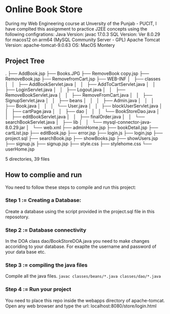 # Online Book Store
During my Web Engineering course at Unversity of the Punjab - PUCIT, I have complted this assignment to practice J2EE concepts using the following configrations:
Java Version: javac 17.0.3
SQL Version: Ver 8.0.29 for macos12 on arm64 (MySQL Community Server - GPL)
Apache Tomcat Version: apache-tomcat-9.0.63
OS: MacOS Montery

## Project Tree
.
├── AddBook.jsp
├── Books.JPG
├── RemoveBook copy.jsp
├── RemoveBook.jsp
├── RemovefromCart.jsp
├── WEB-INF
│   ├── classes
│   │   ├── AddBookServlet.java
│   │   ├── AddToCartServlet.java
│   │   ├── LoginServlet.java
│   │   ├── Logout.java
│   │   ├── RemoveBookServlet.java
│   │   ├── RemoveFromCart.java
│   │   ├── SignupServlet.java
│   │   ├── beans
│   │   │   ├── Admin.java
│   │   │   ├── Book.java
│   │   │   └── User.java
│   │   ├── blockUserServlet.java
│   │   ├── cartPage.java
│   │   ├── dao
│   │   │   └── BookStoreDao.java
│   │   ├── editBookServlet.java
│   │   ├── finalOrder.java
│   │   └── searchBookServlet.java
│   ├── lib
│   │   └── mysql-connector-java-8.0.29.jar
│   └── web.xml
├── adminHome.jsp
├── bookDetail.jsp
├── cartList.jsp
├── editBook.jsp
├── error.jsp
├── login.js
├── login.jsp
├── project.sql
├── searchBook.jsp
├── showBooks.jsp
├── showUsers.jsp
├── signup.js
├── signup.jsp
├── style.css
├── stylehome.css
└── userHome.jsp

5 directories, 39 files

## How to complie and run
You need to follow these steps to compile and run this project:
### Step 1 := Creating a Database:
Create a database using the script provided in the project.sql file in this reposotory.

### Step 2 := Database connectivity
In the DOA class dao/BookStoreDOA.java you need to make changes accoriding to your database. For exaplte the username and password of your data base etc.

### Step 3 := compiling the java files
Compile all the java files.
`javac classes/beans/*.java classes/dao/*.java`

### Step 4 := Run your project
You need to place this repo inside the webapps directory of apache-tomcat.
Open any web browser and type the url: localhost:8080/store/login.html